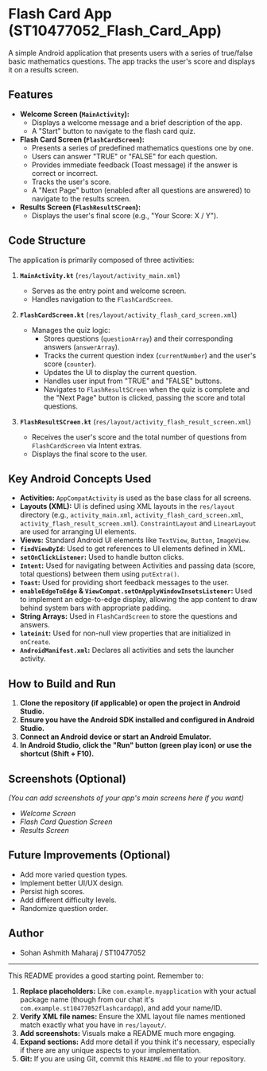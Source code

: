 # Flash Card App (ST10477052_Flash_Card_App)

A simple Android application that presents users with a series of true/false basic mathematics questions. The app tracks the user's score and displays it on a results screen.

## Features

*   **Welcome Screen (`MainActivity`):**
    *   Displays a welcome message and a brief description of the app.
    *   A "Start" button to navigate to the flash card quiz.
*   **Flash Card Screen (`FlashCardScreen`):**
    *   Presents a series of predefined mathematics questions one by one.
    *   Users can answer "TRUE" or "FALSE" for each question.
    *   Provides immediate feedback (Toast message) if the answer is correct or incorrect.
    *   Tracks the user's score.
    *   A "Next Page" button (enabled after all questions are answered) to navigate to the results screen.
*   **Results Screen (`FlashResultSCreen`):**
    *   Displays the user's final score (e.g., "Your Score: X / Y").

## Code Structure

The application is primarily composed of three activities:

1.  **`MainActivity.kt`** (`res/layout/activity_main.xml`)
    *   Serves as the entry point and welcome screen.
    *   Handles navigation to the `FlashCardScreen`.

2.  **`FlashCardScreen.kt`** (`res/layout/activity_flash_card_screen.xml`)
    *   Manages the quiz logic:
        *   Stores questions (`questionArray`) and their corresponding answers (`answerArray`).
        *   Tracks the current question index (`currentNumber`) and the user's score (`counter`).
        *   Updates the UI to display the current question.
        *   Handles user input from "TRUE" and "FALSE" buttons.
        *   Navigates to `FlashResultSCreen` when the quiz is complete and the "Next Page" button is clicked, passing the score and total questions.

3.  **`FlashResultSCreen.kt`** (`res/layout/activity_flash_result_screen.xml`)
    *   Receives the user's score and the total number of questions from `FlashCardScreen` via Intent extras.
    *   Displays the final score to the user.

## Key Android Concepts Used

*   **Activities:** `AppCompatActivity` is used as the base class for all screens.
*   **Layouts (XML):** UI is defined using XML layouts in the `res/layout` directory (e.g., `activity_main.xml`, `activity_flash_card_screen.xml`, `activity_flash_result_screen.xml`). `ConstraintLayout` and `LinearLayout` are used for arranging UI elements.
*   **Views:** Standard Android UI elements like `TextView`, `Button`, `ImageView`.
*   **`findViewById`:** Used to get references to UI elements defined in XML.
*   **`setOnClickListener`:** Used to handle button clicks.
*   **`Intent`:** Used for navigating between Activities and passing data (score, total questions) between them using `putExtra()`.
*   **`Toast`:** Used for providing short feedback messages to the user.
*   **`enableEdgeToEdge` & `ViewCompat.setOnApplyWindowInsetsListener`:** Used to implement an edge-to-edge display, allowing the app content to draw behind system bars with appropriate padding.
*   **String Arrays:** Used in `FlashCardScreen` to store the questions and answers.
*   **`lateinit`:** Used for non-null view properties that are initialized in `onCreate`.
*   **`AndroidManifest.xml`:** Declares all activities and sets the launcher activity.

## How to Build and Run

1.  **Clone the repository (if applicable) or open the project in Android Studio.**
2.  **Ensure you have the Android SDK installed and configured in Android Studio.**
3.  **Connect an Android device or start an Android Emulator.**
4.  **In Android Studio, click the "Run" button (green play icon) or use the shortcut (Shift + F10).**

## Screenshots (Optional)

*(You can add screenshots of your app's main screens here if you want)*

*   *Welcome Screen*
*   *Flash Card Question Screen*
*   *Results Screen*

## Future Improvements (Optional)

*   Add more varied question types.
*   Implement better UI/UX design.
*   Persist high scores.
*   Add different difficulty levels.
*   Randomize question order.

## Author

*   Sohan Ashmith Maharaj /  ST10477052

---

This README provides a good starting point. Remember to:

1.  **Replace placeholders:** Like `com.example.myapplication` with your actual package name (though from our chat it's `com.example.st10477052flashcardapp`), and add your name/ID.
2.  **Verify XML file names:** Ensure the XML layout file names mentioned match exactly what you have in `res/layout/`.
3.  **Add screenshots:** Visuals make a README much more engaging.
4.  **Expand sections:** Add more detail if you think it's necessary, especially if there are any unique aspects to your implementation.
5.  **Git:** If you are using Git, commit this `README.md` file to your repository.
